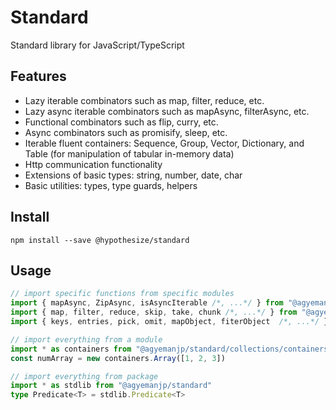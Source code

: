 # Standard
Standard library for JavaScript/TypeScript

## Features
- Lazy iterable combinators such as map, filter, reduce, etc.
- Lazy async iterable combinators such as mapAsync, filterAsync, etc.
- Functional combinators such as flip, curry, etc.
- Async combinators such as promisify, sleep, etc.
- Iterable fluent containers: Sequence, Group, Vector, Dictionary, and Table (for manipulation of tabular in-memory data)
- Http communication functionality
- Extensions of basic types: string, number, date, char
- Basic utilities: types, type guards, helpers


## Install
`npm install --save @hypothesize/standard`


## Usage
```ts
// import specific functions from specific modules
import { mapAsync, ZipAsync, isAsyncIterable /*, ...*/ } from "@agyemanjp/standard/collections/iterable-async"
import { map, filter, reduce, skip, take, chunk /*, ...*/ } from "@agyemanjp/standard/collections/iterable"
import { keys, entries, pick, omit, mapObject, fiterObject  /*, ...*/ } from "@agyemanjp/standard/collections/object"

// import everything from a module
import * as containers from "@agyemanjp/standard/collections/containers"
const numArray = new containers.Array([1, 2, 3])

// import everything from package
import * as stdlib from "@agyemanjp/standard"
type Predicate<T> = stdlib.Predicate<T>
```